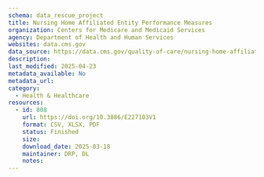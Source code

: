 ```yaml
---
schema: data_rescue_project 
title: Nursing Home Affiliated Entity Performance Measures
organization: Centers for Medicare and Medicaid Services
agency: Department of Health and Human Services
websites: data.cms.gov
data_source: https://data.cms.gov/quality-of-care/nursing-home-affiliated-entity-performance-measures
description: 
last_modified: 2025-04-23
metadata_available: No
metadata_url: 
category:
  - Health & Healthcare 
resources:
  - id: 808
    url: https://doi.org/10.3886/E227103V1
    format: CSV, XLSX, PDF
    status: Finished
    size: 
    download_date: 2025-03-18
    maintainer: DRP, DL
    notes: 
---
```

